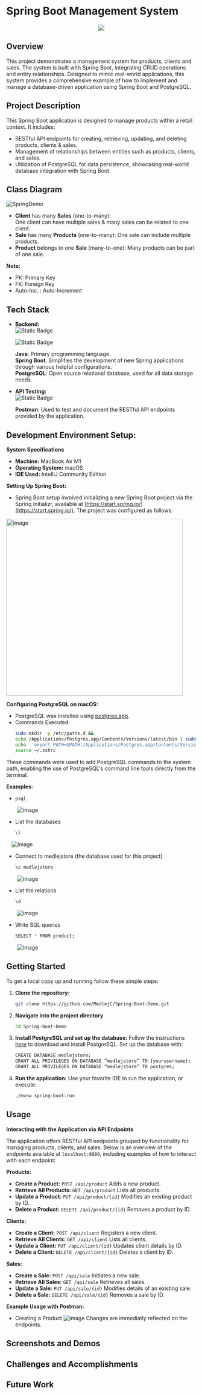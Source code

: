# Spring Boot Management System

<p align="center"> 
<img src="https://skillicons.dev/icons?i=java,spring,postgresql,postman,idea"/>
</p>


## Overview
This project demonstrates a management system for products, clients and sales. The system is built with Spring Boot, integrating CRUD operations and entity relationships. Designed to mimic real-world applications, this system provides a comprehensive example of how to implement and manage a database-driven application using Spring Boot and PostgreSQL.

## Project Description
This Spring Boot application is designed to manage products within a retail context. It includes:
- RESTful API endpoints for creating, retrieving, updating, and deleting products, clients & sales.
- Management of relationships between entities such as products, clients, and sales.
- Utilization of PostgreSQL for data persistence, showcasing real-world database integration with Spring Boot.

## Class Diagram

![SpringDemo](https://github.com/MedlejC/Spring-Boot-Demo/assets/127014173/ba93fc06-d247-4148-b2a8-340ca1cf66a7)

- **Client** has many **Sales** (one-to-many):  
  One client can have multiple sales & many sales can be related to one client.
- **Sale** has many **Products** (one-to-many):
  One sale can include multiple products.
- **Product** belongs to one **Sale** (many-to-one): 
  Many products can be part of one sale.

**Note:** 
- PK: Primary Key
- FK: Foreign Key
- Auto-Inc. : Auto-Increment


## Tech Stack
-  **Backend:**  
  ![Static Badge](https://img.shields.io/badge/Spring-%236DB33F?style=for-the-badge&logo=spring&labelColor=black)

	![Static Badge](https://img.shields.io/badge/postgresql-%234169E1?style=for-the-badge&logo=postgresql&labelColor=black)

	 **Java**: Primary programming language.  
	 **Spring Boot**: Simplifies the development of new Spring applications through various helpful configurations.  
	 **PostgreSQL**: Open source relational database, used for all data storage needs.  
 
- **API Testing:**   
 ![Static Badge](https://img.shields.io/badge/postman-%23FF6C37?style=for-the-badge&logo=postman&labelColor=black)

  **Postman**: Used to test and document the RESTful API endpoints provided by the application.

## Development Environment Setup:
**System Specifications**
-   **Machine:** MacBook Air M1
-   **Operating System:** macOS
- **IDE Used:** IntelliJ Community Edition

**Setting Up Spring Boot:**
-   Spring Boot setup involved initializing a new Spring Boot project via the Spring Initializr, available at [https://start.spring.io/](https://start.spring.io/). The project was configured as follows:
<img width="468" alt="image" src="https://github.com/MedlejC/Spring-Boot-Demo/assets/127014173/3ab48cd3-abae-494d-90c2-2435a60ab9b6">

**Configuring PostgreSQL on macOS:**

-   PostgreSQL was installed using [postgres.app](https://postgres.app/).
-   Commands Executed:
	```bash
	sudo mkdir -p /etc/paths.d && 
	echo /Applications/Postgres.app/Contents/Versions/latest/bin | sudo tee /etc/paths.d/postgresapp 
	echo  'export PATH=$PATH:/Applications/Postgres.app/Contents/Versions/latest/bin' >> ~/.zshrc 
	source ~/.zshrc
These commands were used to add PostgreSQL commands to the system path, enabling the use of PostgreSQL's command line tools directly from the terminal. 

**Examples:**
- ```bash
  psql
&emsp;&emsp;![image](https://github.com/MedlejC/Spring-Boot-Demo/assets/127014173/cae2140d-10ee-4ad7-ba76-b1dc1e9b034d)
- List the databases
  ```bash
  \l
&emsp;![image](https://github.com/MedlejC/Spring-Boot-Demo/assets/127014173/2eb5e03d-22dd-470c-b9b7-63d985ca37a5)
- Connect to medlejstore (the database used for this project)
  ```bash
  \c medlejstore
&emsp;&emsp;![image](https://github.com/MedlejC/Spring-Boot-Demo/assets/127014173/20e5581e-39c0-4919-bebe-4427ad1cb5fa)
- List the relations
  ```bash
  \d
&emsp;&emsp;![image](https://github.com/MedlejC/Spring-Boot-Demo/assets/127014173/df8da8f9-b50a-420e-950d-d572b9e5eac0)
- Write SQL queries
  ```bash
  SELECT * FROM product;
&emsp;&emsp;![image](https://github.com/MedlejC/Spring-Boot-Demo/assets/127014173/a67827f7-56af-4b20-b92c-42eae5604a7a)




## Getting Started
To get a local copy up and running follow these simple steps:

1. **Clone the repository:**
   ```bash
   git clone https://github.com/MedlejC/Spring-Boot-Demo.git
2. **Navigate into the project directory**
	```bash
	cd Spring-Boot-Demo
3. **Install PostgreSQL and set up the database:**
	Follow the instructions [here](https://postgresapp.com/) to download and install PostgreSQL. Set up the
	database with: 
	```bash
	CREATE DATABASE medlejstore;
	GRANT ALL PRIVILEGES ON DATABASE “medlejstore” TO {yourusername};
	GRANT ALL PRIVILEGES ON DATABASE “medlejstore” TO postgres;
4. **Run the application:**
	Use your favorite IDE to run the application, or execute:
	```bash
	./mvnw spring-boot:run
 
## Usage
**Interacting with the Application via API Endpoints**

The application offers RESTful API endpoints grouped by functionality for managing products, clients, and sales. Below is an overview of the endpoints available at `localhost:8080`, including examples of how to interact with each endpoint:

**Products:**

-   **Create a Product:** `POST /api/product`
     Adds a new product.
-   **Retrieve All Products:** `GET /api/product`
    Lists all products.
-   **Update a Product:** `PUT /api/product/{id}`
    Modifies an existing product by ID.
-   **Delete a Product:** `DELETE /api/product/{id}`
    Removes a product by ID.
    
**Clients:**

-   **Create a Client:** `POST /api/client`
	Registers a new client.
-   **Retrieve All Clients:** `GET /api/client`
    Lists all clients.
-   **Update a Client:** `PUT /api/client/{id}`
    Updates client details by ID.
-   **Delete a Client:** `DELETE /api/client/{id}`
    Deletes a client by ID.

**Sales:**

-   **Create a Sale:** `POST /api/sale`
    Initiates a new sale.
-   **Retrieve All Sales:** `GET /api/sale`
    Retrieves all sales.
-   **Update a Sale:** `PUT /api/sale/{id}`
    Modifies details of an existing sale.
-   **Delete a Sale:** `DELETE /api/sale/{id}`
    Removes a sale by ID.

**Example Usage with Postman:**
- Creating a Product
![image](https://github.com/MedlejC/Spring-Boot-Demo/assets/127014173/244d842a-0240-4cc2-b130-90f4cfeb43f3)
Changes are immediatly reflected on the endpoints.

## Screenshots and Demos



  

## Challenges and Accomplishments

## Future Work
